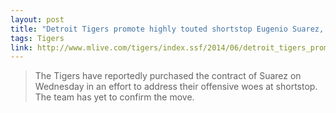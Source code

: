 ```yaml
---
layout: post
title: "Detroit Tigers promote highly touted shortstop Eugenio Suarez, will need to make corresponding move"
tags: Tigers
link: http://www.mlive.com/tigers/index.ssf/2014/06/detroit_tigers_promote_highly_1.html
---
```


>The Tigers have reportedly purchased the contract of Suarez on Wednesday in an effort to address their offensive woes at shortstop. The team has yet to confirm the move.
